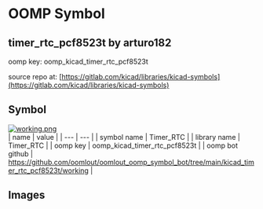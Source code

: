 # OOMP Symbol  
## timer_rtc_pcf8523t  by arturo182  
  
oomp key: oomp_kicad_timer_rtc_pcf8523t  
  
source repo at: [https://gitlab.com/kicad/libraries/kicad-symbols](https://gitlab.com/kicad/libraries/kicad-symbols)  
## Symbol  
  
[![working.png](working_600.png)](working.png)  
| name | value | 
| --- | --- | 
| symbol name | Timer_RTC | 
| library name | Timer_RTC | 
| oomp key | oomp_kicad_timer_rtc_pcf8523t | 
| oomp bot github | https://github.com/oomlout/oomlout_oomp_symbol_bot/tree/main/kicad_timer_rtc_pcf8523t/working | 
## Images  
